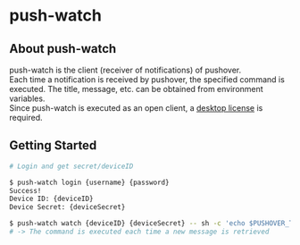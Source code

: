 # push-watch

## About push-watch

push-watch is the client (receiver of notifications) of pushover.  
Each time a notification is received by pushover, the specified command is executed. The title, message, etc. can be obtained from environment variables.  
Since push-watch is executed as an open client, a [desktop license](https://pushover.net/clients/desktop) is required.

## Getting Started

```bash
# Login and get secret/deviceID

$ push-watch login {username} {password}
Success!
Device ID: {deviceID}
Device Secret: {deviceSecret}

$ push-watch watch {deviceID} {deviceSecret} -- sh -c 'echo $PUSHOVER_TITLE\\n$PUSHOVER_MESSAGE'
# -> The command is executed each time a new message is retrieved
```
